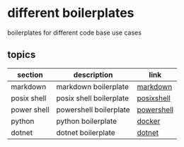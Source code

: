 <!-- omit in toc -->
# different boilerplates

boilerplates for different code base use cases

<!-- omit in toc -->
## topics

| section | description | link |
|--- |--- |--- |
| markdown | markdown boilerplate | [markdown](markdown/) |
| posix shell | posix shell boilerplate | [posixshell](posix-shell/) |
| power shell | powershell boilerplate | [powershell](power-shell/) |
| python | python boilerplate | [docker](python/) |
| dotnet | dotnet boilerplate | [dotnet](dotnet/) |
